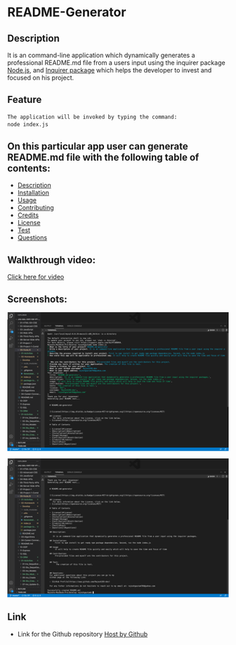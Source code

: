 # README-Generator

## Description

 It is an command-line application which dynamically generates a professional README.md file from a users input using the inquirer package  [Node.js](https://nodejs.org/en/), and [Inquirer package](https://www.npmjs.com/package/inquirer) which helps the developer to invest and focused on his project.


## Feature

```bash
The application will be invoked by typing the command:
node index.js
```


## On this particular app user can generate README.md file with the following table of contents:

  - [Description](#description) 
  - [Installation](#installation)
  - [Usage](#usage)
  - [Contributing](#contributing)
  - [Credits](#credits)
  - [License](#license)
  - [Test](#test)
  - [Questions](#questions)


 


## Walkthrough video:

 [Click here for video](https://youtu.be/fSepl9tD1xY) 

## Screenshots:

 ![](./images/readme1.png)


  ![](./images/readme2.png)
## Link


* Link for the Github repository [Host by Github](https://github.com/Rajesh295-dev/note-Taker)
